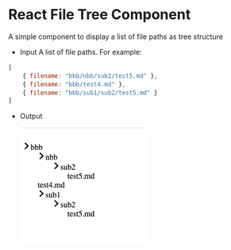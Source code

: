 # React File Tree Component
A simple component to display a list of file paths as tree structure

* Input
A list of file paths. For example:

```javascript
[
    { filename: "bbb/nbb/sub2/test5.md" },
    { filename: "bbb/test4.md" },
    { filename: "bbb/sub1/sub2/test5.md" }
]
```

* Output
  
  ![Demo](./doc/demo.png)